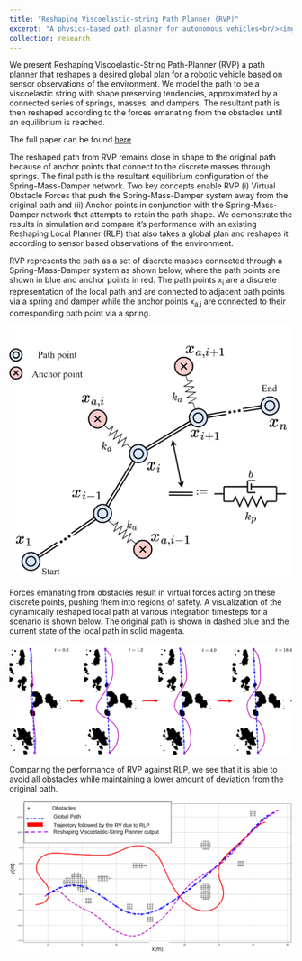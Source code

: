```yaml
---
title: "Reshaping Viscoelastic-string Path Planner (RVP)"
excerpt: "A physics-based path planner for autonomous vehicles<br/><img src='/images/rvp/system_diagram.png' width='500'>"
collection: research
---
```


We present Reshaping Viscoelastic-String Path-Planner (RVP) a path planner that reshapes a desired global plan for a robotic vehicle based on sensor observations of the environment. We model the path to be a viscoelastic string with shape preserving tendencies, approximated by a connected series of springs, masses, and dampers. The resultant path is then reshaped according to the forces emanating from the obstacles until an equilibrium is reached.

The full paper can be found [here](https://arxiv.org/abs/2303.00947)

The reshaped path from RVP remains close in shape to the original path because of anchor points that connect to the discrete masses through springs. The final path is the resultant equilibrium configuration of the Spring-Mass-Damper network. Two key concepts enable RVP (i) Virtual Obstacle Forces that push the Spring-Mass-Damper system away from the original path and (ii) Anchor points in conjunction with the Spring-Mass-Damper network that attempts to retain the path shape. We demonstrate the results in simulation and compare it’s performance with an existing Reshaping Local Planner (RLP) that also takes a global plan and reshapes it according to sensor based observations of the environment.

RVP represents the path as a set of discrete masses connected through a Spring-Mass-Damper system as shown below, where the path points are shown in blue and anchor points in red. The path points x<sub>i</sub> are a discrete representation of the local path and are connected to adjacent path points via a spring and damper while the anchor points x<sub>a,i</sub> are connected to their corresponding path point via a spring.

<img src="/images/rvp/system_diagram.png" width="750" />

Forces emanating from obstacles result in virtual forces acting on these discrete points, pushing them into regions of safety. A visualization of the dynamically reshaped local path at various integration timesteps for a scenario is shown below. The original path is shown in dashed blue and the current state of the local path in solid magenta.

<img src="/images/rvp/breakdown.png" width="750" />

Comparing the performance of RVP against RLP, we see that it is able to avoid all obstacles while maintaining a lower amount of deviation from the original path.

<img src="/images/rvp/comparison.png" width="750" />